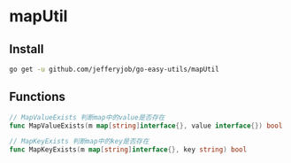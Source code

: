 # mapUtil

## Install

```bash
go get -u github.com/jefferyjob/go-easy-utils/mapUtil
```

## Functions

```go
// MapValueExists 判断map中的value是否存在
func MapValueExists(m map[string]interface{}, value interface{}) bool

// MapKeyExists 判断map中的key是否存在
func MapKeyExists(m map[string]interface{}, key string) bool
```